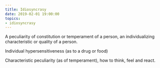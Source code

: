 ```yaml
---
title: Idiosyncrasy
date: 2019-02-01 19:00:00
topics:
- idiosyncrasy
---
```



A peculiarity of constitution or temperament of a person, an individualizing characteristic or quality of a person.

Individual hypersensitiveness (as to a drug or food)

Characteristic peculiarity (as of temperament), how to think, feel and react.

